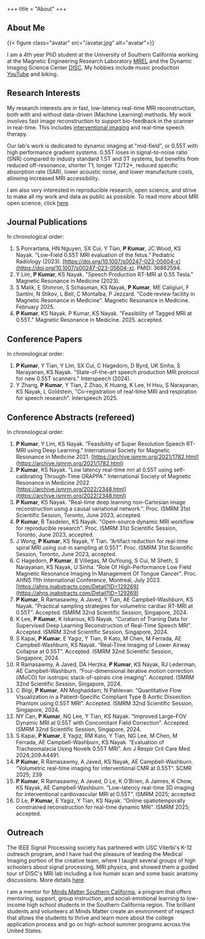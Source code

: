 +++
title = "About"
+++

## About Me

{{< figure class="avatar" src="/avatar.jpg" alt="avatar">}}

I am a 4th year PhD student at the University of Southern California working at the Magnetic Engineering Research Laboratory [MREL](https://mrel.usc.edu) and the Dynamic Imaging Science Center [DISC](https://disc.usc.edu).  My hobbies include music production [YouTube](https://www.youtube.com/channel/UCyzl_Z2Or32KIv2Sodcgj4Q) and biking.

## Research Interests

My research interests are in fast, low-latency real-time MRI reconstruction, both with and without data-driven (Machine Learning) methods. My work involves fast image reconstruction to support bio-feedback in the scanner in real-time. This includes [interventional imaging](https://www.nih.gov/news-events/news-releases/nih-researchers-develop-mri-lower-magnetic-field-cardiac-lung-imaging) and real-time speech therapy. 

Our lab's work is dedicated to dynamic imaging at "mid-field", or 0.55T with high performance gradient systems. 0.55T loses in signal-to-noise ratio (SNR) compared to industy standard 1.5T and 3T systems, but benefits from reduced off-resonance, shorter T1,  longer T2/T2*, reduced specific absorption rate (SAR), lower acoustic noise, and lower manufacture costs, allowing increased MRI accessibility.

 I am also very interested in reproducible research, open science, and strive to make all my work and data as public as possible. To read more about MRI open science, click [here](https://mritogether.esmrmb.org).


## Journal Publications
In chronological order:
1. S Ponrartana, HN Nguyen, SX Cui, Y Tian, **P Kumar**, JC Wood, KS Nayak. "Low-Field 0.55T MRI evaluation of the fetus." Pediatric Radiology (2023). [https://doi.org/10.1007/s00247-023-05604-x](https://doi.org/10.1007/s00247-023-05604-x). PMID: 36882594.
2. Y Lim, **P Kumar**, KS Nayak. "Speech Production RT-MRI at 0.55 Tesla." Magnetic Resonance in Medicine (2023).
3. S Malik, E Shimron, S Schauman, KS Nayak, **P Kumar**, ME Caligiuri, F Santini, N Stikov, L Bell, C Montalba, P Jezzard. "Code review facility in Magnetic Resonance in Medicine". Magnetic Resonance in Medicine. February 2025.
4. **P Kumar**, KS Nayak. P Kumar, KS Nayak. "Feasibility of Tagged MRI at 0.55T." Magnetic Resonance in Medicine. 2025. accepted.

## Conference Papers
In chronological order:
1. **P Kumar**, Y Tian, Y Lim, SX Cui, C Hagedorn, D Byrd, UK Sinha, S Narayanan, KS Nayak. "State-of-the-art speech production MRI protocol for new 0.55T scanners." Interspeech (2024).
2. Y Zhang, **P Kumar**, Y Tian, Z Zhao, K Huang, K Lee, H Hsu, S Narayanan, KS Nayak, L Goldstein, "Co-registration of real-time MRI and respiration for speech research". Interspeech 2025.

## Conference Abstracts (refereed)
In chronological order:
1. **P Kumar**, Y Lim, KS Nayak. "Feasibility of Super Resolution Speech RT-MRI using Deep Learning." International Society for Magnetic Resonance in Medicine 2021. [https://archive.ismrm.org/2021/1782.html](https://archive.ismrm.org/2021/1782.html)
2. **P Kumar**, KS Nayak. "Low latency real-time mri at 0.55T using self-calibrating Through-Time GRAPPA." International Society of Magnetic Resonance in Medicine 2022. [https://archive.ismrm.org/2022/2348.html](https://archive.ismrm.org/2022/2348.html)
3. **P Kumar**,  KS Nayak. "Real-time deep learning non-Cartesian image reconstruction using a causal variational network.". Proc. ISMRM 31st Scientific Session, Toronto, June 2023, accepted.
4. **P Kumar**, B Tasdelen, KS Nayak. "Open-source dynamic MRI workflow for reproducible research". Proc. ISMRM 31st Scientific Session, Toronto, June 2023, accepted.
5. J Wong, **P Kumar**, KS Nayak, Y Tian. “Artifact reduction for real-time spiral MRI using out-in sampling at 0.55T”. Proc. ISMRM 31st Scientific Session, Toronto, June 2023, accepted.
6.  C Hagedorn, **P Kumar**, B Villegas, M OuYoung, S Cui, M Sheth, S Narayanan, KS Nayak, U Sinha. "Role Of High-Performance Low Field Magnetic Resonance Imaging In Management Of Tongue Cancer". Proc. AHNS 11th International Conference, Montreal, July 2023. [https://ahns.jnabstracts.com/Detail?ID=129269](https://ahns.jnabstracts.com/Detail?ID=129269)
7.  **P Kumar**, R Ramasawmy, A Javed, Y Tian, AE Campbell-Washburn, KS Nayak. “Practical sampling strategies for volumetric cardiac RT-MRI at 0.55T”. Accepted. ISMRM 32nd Scientific Session, Singapore, 2024. 
8.  K Lee, **P Kumar**, K Iskarous, KS Nayak. “Curation of Traning Data for Supervised Deep Learning Reconstruction of Real-Time Speech MRI”. Accepted. ISMRM 32nd Scientific Session, Singapore, 2024.
9.  S Kapai, **P Kumar**, E Yagiz, Y Tian, R Kato, M Chen, M Ferrada, AE Campbell-Washburn, KS Nayak. “Real-Time Imaging of Lower Airway Collapse at 0.55T”. Accepted. ISMRM 32nd Scientific Session, Singapore, 2024.
10. R Ramasawmy, A Javed, DA Herzka, **P Kumar**, KS Nayak, RJ Lederman, AE Campbell-Washburn. “Four-dimensional iterative motion correction (iMoCO) for isotropic stack-of-spirals cine imaging”. Accepted. ISMRM 32nd Scientific Session, Singapore, 2024.
11. C Bilgi, **P Kumar**, AN Moghaddam, N Pahlevan. “Quantitative Flow Visualization in a Patient-Specific Compliant Type B Aortic Dissection Phantom using 0.55T MRI”. Accepted. ISMRM 32nd Scientific Session, Singapore, 2024.
12. NY Can, **P Kumar**, NG Lee, Y Tian, KS Nayak. “Improved Large-FOV Dynamic MRI at 0.55T with Concomitant Field Correction”. Accepted. ISMRM 32nd Scientific Session, Singapore, 2024.
13. S Kapai, **P Kumar**, E Yagiz, RM Kato, Y Tian, NG Lee, M Chen, M Ferrada, AE Campbell-Washburn, KS Nayak. “Evaluation of Tracheomalacia Using Novelk 0.55T MRI”. Am J Respir Crit Care Med 2024;209:A4491. 
14. **P Kumar**, R Ramasawmy, A Javed, KS Nayak, AE Campbell-Washburn. “Volumetric real-time imaging for interventional CMR at 0.55T”. SCMR 2025; 239
15. **P Kumar**, R Ramasawmy, A Javed, D Le, K O’Brien, A Jaimes, K Chow, KS Nayak, AE Campbell-Washburn. “Low-latency real-time 3D imaging for interventional cardiovascular MRI at 0.55T”. ISMRM 2025; accepted.
16. D Le, **P Kumar**, E Yagiz, Y Tian, KS Nayak. “Online spatiotemporally constrained reconstruction for real-time dynamic MRI”. ISMRM 2025; accepted.

## Outreach

The IEEE Signal Processing society has partnered with USC Viterbi's K-12 outreach program, and I have had the pleasure of leading the Medical Imaging portion of the creative team, where I taught several groups of high schoolers about signal processing, MRI physics, and showed them a guided tour of DISC's MRI lab including a live human scan and some basic anatomy discussions. More details [here](https://minghsiehece.usc.edu/ieee-signal-processing-society-usc-stem-k-12-education-outreach-initiative/).

I am a mentor for [Minds Matter Southern California](https://mindsmattersocal.org), a program that offers mentoring, support, group instruction, and social-emotional learning to low-income high school students in the Southern California region. The brilliant students and volunteers at Minds Matter create an environment of respect that allows the students to thrive and learn more about the college application process and go on high-school summer programs across the United States.